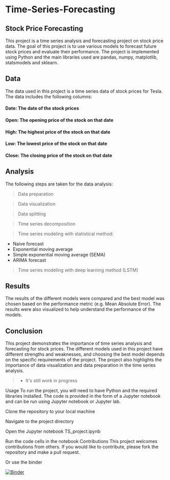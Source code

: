 # Time-Series-Forecasting
## Stock Price Forecasting
This project is a time series analysis and forecasting project on stock price data. The goal of this project is to use various models to forecast future stock prices and evaluate their performance. The project is implemented using Python and the main libraries used are pandas, numpy, matplotlib, statsmodels and sklearn.

## Data
The data used in this project is a time series data of stock prices for Tesla. The data includes the following columns:

#### Date: The date of the stock prices
#### Open: The opening price of the stock on that date
#### High: The highest price of the stock on that date
#### Low: The lowest price of the stock on that date
#### Close: The closing price of the stock on that date
## Analysis
The following steps are taken for the data analysis:

> Data preparation

> Data visualization

> Data splitting

> Time series decomposition

> Time series modeling with statistical method:

* Naive forecast
* Exponential moving average
* Simple exponential moving average (SEMA)
* ARIMA forecast

> Time series modeling with deep learning method (LSTM)

## Results
The results of the different models were compared and the best model was chosen based on the performance metric (e.g. Mean Absolute Error). The results were also visualized to help understand the performance of the models.

## Conclusion
This project demonstrates the importance of time series analysis and forecasting for stock prices. The different models used in this project have different strengths and weaknesses, and choosing the best model depends on the specific requirements of the project. The project also highlights the importance of data visualization and data preparation in the time series analysis.

> * It's still work in progress

Usage
To run the project, you will need to have Python and the required libraries installed. The code is provided in the form of a Jupyter notebook and can be run using Jupyter notebook or Jupyter lab.

Clone the repository to your local machine

Navigate to the project directory

Open the Jupyter notebook TS_project.ipynb

Run the code cells in the notebook
Contributions
This project welcomes contributions from others. If you would like to contribute, please fork the repository and make a pull request.

Or use the binder

[![Binder](https://mybinder.org/badge_logo.svg)](https://mybinder.org/v2/gh/khouloudCh15/Time-Series-Forecasting/HEAD)
